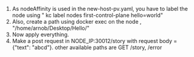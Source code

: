1) As nodeAffinity is used in the new-host-pv.yaml, you have to label the node using " kc label nodes first-control-plane hello=world"
2) Also, create a path using docker exec on the node , "/home/arnob/Desktop/Hello/"
3) Now apply everything.
4) Make a post request in NODE_IP:30012/story with request body = {"text": "abcd"}.
   other available paths are GET /story,  /error

